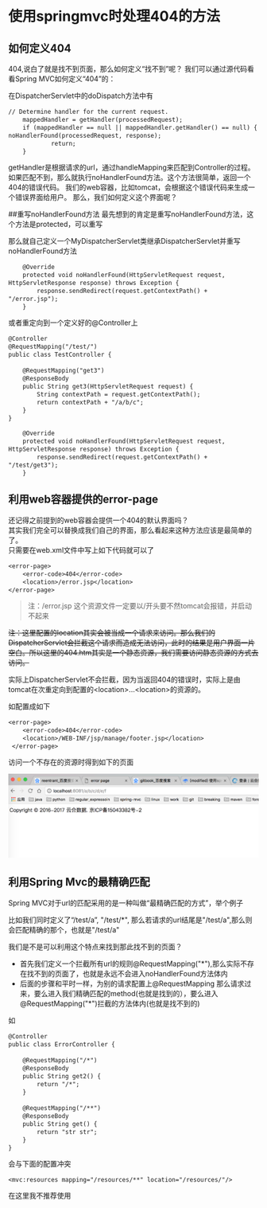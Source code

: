 # 使用springmvc时处理404的方法
## 如何定义404
404,说白了就是找不到页面，那么如何定义“找不到”呢？
我们可以通过源代码看看Spring MVC如何定义“404”的：

在DispatcherServlet中的doDispatch方法中有
```
// Determine handler for the current request.
	mappedHandler = getHandler(processedRequest);
	if (mappedHandler == null || mappedHandler.getHandler() == null) {			noHandlerFound(processedRequest, response);
			return;
    }
```

getHandler是根据请求的url，通过handleMapping来匹配到Controller的过程。
如果匹配不到，那么就执行noHandlerFound方法。这个方法很简单，返回一个404的错误代码。
我们的web容器，比如tomcat，会根据这个错误代码来生成一个错误界面给用户。
那么，我们如何定义这个界面呢？

##重写noHandlerFound方法
最先想到的肯定是重写noHandlerFound方法，这个方法是protected，可以重写

那么就自己定义一个MyDispatcherServlet类继承DispatcherServlet并重写noHandlerFound方法


```
    @Override
    protected void noHandlerFound(HttpServletRequest request, HttpServletResponse response) throws Exception {
        response.sendRedirect(request.getContextPath() + "/error.jsp");
    }
```
或者重定向到一个定义好的@Controller上


```
@Controller
@RequestMapping("/test/")
public class TestController {

    @RequestMapping("get3")
    @ResponseBody
    public String get3(HttpServletRequest request) {
        String contextPath = request.getContextPath();
        return contextPath + "/a/b/c";
    }
}
```

```
    @Override
    protected void noHandlerFound(HttpServletRequest request, HttpServletResponse response) throws Exception {
        response.sendRedirect(request.getContextPath() + "/test/get3");
    }
```





## 利用web容器提供的error-page

还记得之前提到的web容器会提供一个404的默认界面吗？  
其实我们完全可以替换成我们自己的界面，那么看起来这种方法应该是最简单的了。  
只需要在web.xml文件中写上如下代码就可以了

```
<error-page>
    <error-code>404</error-code>
    <location>/error.jsp</location>
</error-page>
```

> 注：/error.jsp 这个资源文件一定要以/开头要不然tomcat会报错，并启动不起来



~~注：这里配置的location其实会被当成一个请求来访问。那么我们的DispatcherServlet会拦截这个请求而造成无法访问，此时的结果是用户界面一片空白。所以这里的404.htm其实是一个静态资源，我们需要访问静态资源的方式去访问。~~

实际上DispatcherServlet不会拦截，因为当返回404的错误时，实际上是由tomcat在次重定向到配置的&lt;location&gt;...&lt;location&gt;的资源的。

如配置成如下

```
<error-page>
    <error-code>404</error-code>
    <location>/WEB-INF/jsp/manage/footer.jsp</location>
 </error-page>
```

访问一个不存在的资源时得到如下的页面

![](/assets/1511743094799.png)

## 利用Spring Mvc的最精确匹配

Spring MVC对于url的匹配采用的是一种叫做“最精确匹配的方式”，举个例子

比如我们同时定义了“/test/a”, "/test/\*", 那么若请求的url结尾是"/test/a",那么则会匹配精确的那个，也就是"/test/a"

我们是不是可以利用这个特点来找到那此找不到的页面？

* 首先我们定义一个拦截所有url的规则@RequestMapping("*"),那么实际不存在找不到的页面了，也就是永远不会进入noHandlerFound方法体内
* 后面的步骤和平时一样，为别的请求配置上@RequestMapping
那么请求过来，要么进入我们精确匹配的method(也就是找到的），要么进入@RequestMapping("*")拦截的方法体内(也就是找不到的)

如


```
@Controller
public class ErrorController {

    @RequestMapping("/*")
    @ResponseBody
    public String get2() {
        return "/*";
    }

    @RequestMapping("/**")
    @ResponseBody
    public String get() {
        return "str str";
    }
}
```

会与下面的配置冲突


```
<mvc:resources mapping="/resources/**" location="/resources/"/>
```
在这里我不推荐使用




